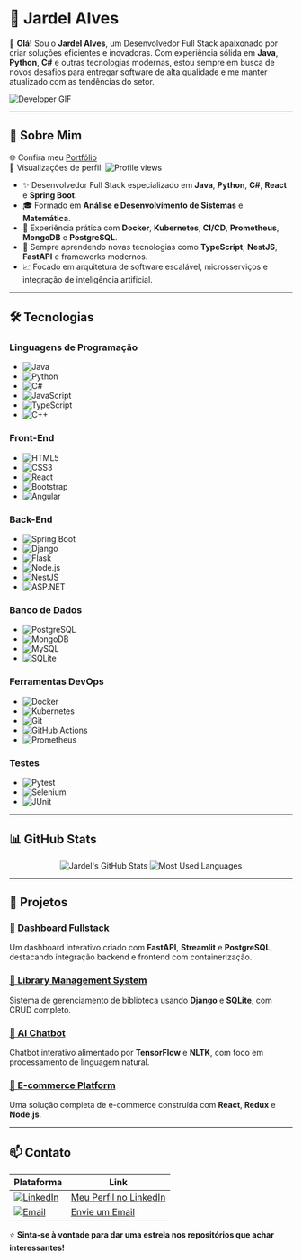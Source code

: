 # 🦅 Jardel Alves 

👋 **Olá!** Sou o **Jardel Alves**, um Desenvolvedor Full Stack apaixonado por criar soluções eficientes e inovadoras. Com experiência sólida em **Java**, **Python**, **C#** e outras tecnologias modernas, estou sempre em busca de novos desafios para entregar software de alta qualidade e me manter atualizado com as tendências do setor.

![Developer GIF](https://i.giphy.com/media/v1.Y2lkPTc5MGI3NjExeDZzZWVtZnVpeG0zZmtremR1M29pbWQxY2pyZ2FvZjZzeTAydDJodiZlcD12MV9pbnRlcm5hbF9naWZfYnlfaWQmY3Q9Zw/hGjr3wcwjGG99V6vIY/giphy.gif)

---

## 🚀 Sobre Mim

🌐 Confira meu [Portfólio](https://jardelva96.github.io/)  
👀 Visualizações de perfil: ![Profile views](https://komarev.com/ghpvc/?username=jardelva96&color=blue)

- ✨ Desenvolvedor Full Stack especializado em **Java**, **Python**, **C#**, **React** e **Spring Boot**.
- 🎓 Formado em **Análise e Desenvolvimento de Sistemas** e **Matemática**.
- 🌱 Experiência prática com **Docker**, **Kubernetes**, **CI/CD**, **Prometheus**, **MongoDB** e **PostgreSQL**.
- 🧠 Sempre aprendendo novas tecnologias como **TypeScript**, **NestJS**, **FastAPI** e frameworks modernos.
- 📈 Focado em arquitetura de software escalável, microsserviços e integração de inteligência artificial.

---

## 🛠️ Tecnologias

### Linguagens de Programação
- ![Java](https://img.shields.io/badge/Java-ED8B00?style=for-the-badge&logo=java&logoColor=white)
- ![Python](https://img.shields.io/badge/Python-3776AB?style=for-the-badge&logo=python&logoColor=white)
- ![C#](https://img.shields.io/badge/C%23-239120?style=for-the-badge&logo=c-sharp&logoColor=white)
- ![JavaScript](https://img.shields.io/badge/JavaScript-F7DF1E?style=for-the-badge&logo=javascript&logoColor=black)
- ![TypeScript](https://img.shields.io/badge/TypeScript-007ACC?style=for-the-badge&logo=typescript&logoColor=white)
- ![C++](https://img.shields.io/badge/C%2B%2B-00599C?style=for-the-badge&logo=c%2B%2B&logoColor=white)

### Front-End
- ![HTML5](https://img.shields.io/badge/HTML5-E34F26?style=for-the-badge&logo=html5&logoColor=white)
- ![CSS3](https://img.shields.io/badge/CSS3-1572B6?style=for-the-badge&logo=css3&logoColor=white)
- ![React](https://img.shields.io/badge/React-20232A?style=for-the-badge&logo=react&logoColor=61DAFB)
- ![Bootstrap](https://img.shields.io/badge/Bootstrap-563D7C?style=for-the-badge&logo=bootstrap&logoColor=white)
- ![Angular](https://img.shields.io/badge/Angular-DD0031?style=for-the-badge&logo=angular&logoColor=white)

### Back-End
- ![Spring Boot](https://img.shields.io/badge/Spring_Boot-6DB33F?style=for-the-badge&logo=springboot&logoColor=white)
- ![Django](https://img.shields.io/badge/Django-092E20?style=for-the-badge&logo=django&logoColor=white)
- ![Flask](https://img.shields.io/badge/Flask-000000?style=for-the-badge&logo=flask&logoColor=white)
- ![Node.js](https://img.shields.io/badge/Node.js-339933?style=for-the-badge&logo=nodedotjs&logoColor=white)
- ![NestJS](https://img.shields.io/badge/NestJS-E0234E?style=for-the-badge&logo=nestjs&logoColor=white)
- ![ASP.NET](https://img.shields.io/badge/ASP.NET-512BD4?style=for-the-badge&logo=dotnet&logoColor=white)

### Banco de Dados
- ![PostgreSQL](https://img.shields.io/badge/PostgreSQL-316192?style=for-the-badge&logo=postgresql&logoColor=white)
- ![MongoDB](https://img.shields.io/badge/MongoDB-47A248?style=for-the-badge&logo=mongodb&logoColor=white)
- ![MySQL](https://img.shields.io/badge/MySQL-4479A1?style=for-the-badge&logo=mysql&logoColor=white)
- ![SQLite](https://img.shields.io/badge/SQLite-003B57?style=for-the-badge&logo=sqlite&logoColor=white)

### Ferramentas DevOps
- ![Docker](https://img.shields.io/badge/Docker-2496ED?style=for-the-badge&logo=docker&logoColor=white)
- ![Kubernetes](https://img.shields.io/badge/Kubernetes-326CE5?style=for-the-badge&logo=kubernetes&logoColor=white)
- ![Git](https://img.shields.io/badge/Git-F05032?style=for-the-badge&logo=git&logoColor=white)
- ![GitHub Actions](https://img.shields.io/badge/GitHub_Actions-2088FF?style=for-the-badge&logo=githubactions&logoColor=white)
- ![Prometheus](https://img.shields.io/badge/Prometheus-E6522C?style=for-the-badge&logo=prometheus&logoColor=white)

### Testes
- ![Pytest](https://img.shields.io/badge/Pytest-0A9EDC?style=for-the-badge&logo=pytest&logoColor=white)
- ![Selenium](https://img.shields.io/badge/Selenium-43B02A?style=for-the-badge&logo=selenium&logoColor=white)
- ![JUnit](https://img.shields.io/badge/JUnit-25A162?style=for-the-badge&logo=junit5&logoColor=white)

---

## 📊 GitHub Stats

<div align="center">
  <img src="https://github-readme-stats.vercel.app/api?username=jardelva96&show_icons=true&theme=radical&count_private=true" alt="Jardel's GitHub Stats" />
  <img src="https://github-readme-stats.vercel.app/api/top-langs/?username=jardelva96&layout=compact&theme=radical&langs_count=12" alt="Most Used Languages" />
</div>

---

## 🌱 Projetos

### [🔹 Dashboard Fullstack](https://github.com/jardelva96/dashboard_fullstack)
Um dashboard interativo criado com **FastAPI**, **Streamlit** e **PostgreSQL**, destacando integração backend e frontend com containerização.

### [🔹 Library Management System](https://github.com/jardelva96/library-management-system)
Sistema de gerenciamento de biblioteca usando **Django** e **SQLite**, com CRUD completo.

### [🔹 AI Chatbot](https://github.com/jardelva96/ai-chatbot)
Chatbot interativo alimentado por **TensorFlow** e **NLTK**, com foco em processamento de linguagem natural.

### [🔹 E-commerce Platform](https://github.com/jardelva96/e-commerce-website)
Uma solução completa de e-commerce construída com **React**, **Redux** e **Node.js**.

---

## 📫 Contato

| Plataforma      | Link                                                                 |
|------------------|----------------------------------------------------------------------|
| [![LinkedIn](https://img.shields.io/badge/LinkedIn-0077B5?style=for-the-badge&logo=linkedin&logoColor=white)](https://www.linkedin.com/in/jardel-alves96/) | [Meu Perfil no LinkedIn](https://www.linkedin.com/in/jardel-alves96/) |
| [![Email](https://img.shields.io/badge/Email-D14836?style=for-the-badge&logo=gmail&logoColor=white)](mailto:jardel.va96@gmail.com) | [Envie um Email](mailto:jardel.va96@gmail.com) |

⭐️ **Sinta-se à vontade para dar uma estrela nos repositórios que achar interessantes!**

